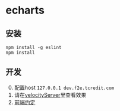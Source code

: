 # echarts

## 安装

```
npm install -g eslint
npm install
```

## 开发

0. 配置host `127.0.0.1 dev.f2e.tcredit.com`
0. 请在[velocityServer](https://github.com/holyzfy/velocityServer)里查看效果
0. [前端约定](https://github.com/holyzfy/frontend_guidelines/blob/master/convention.md)